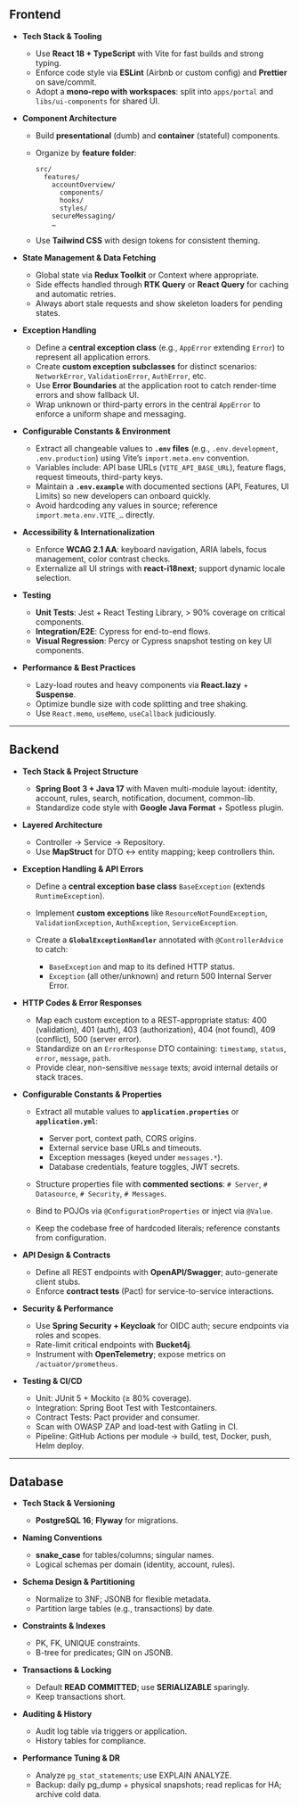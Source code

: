 ## Frontend

* **Tech Stack & Tooling**

  * Use **React 18 + TypeScript** with Vite for fast builds and strong typing.
  * Enforce code style via **ESLint** (Airbnb or custom config) and **Prettier** on save/commit.
  * Adopt a **mono-repo with workspaces**: split into `apps/portal` and `libs/ui-components` for shared UI.

* **Component Architecture**

  * Build **presentational** (dumb) and **container** (stateful) components.
  * Organize by **feature folder**:

    ```
    src/
      features/
        accountOverview/
          components/
          hooks/
          styles/
        secureMessaging/
        …
    ```
  * Use **Tailwind CSS** with design tokens for consistent theming.

* **State Management & Data Fetching**

  * Global state via **Redux Toolkit** or Context where appropriate.
  * Side effects handled through **RTK Query** or **React Query** for caching and automatic retries.
  * Always abort stale requests and show skeleton loaders for pending states.

* **Exception Handling**

  * Define a **central exception class** (e.g., `AppError` extending `Error`) to represent all application errors.
  * Create **custom exception subclasses** for distinct scenarios: `NetworkError`, `ValidationError`, `AuthError`, etc.
  * Use **Error Boundaries** at the application root to catch render-time errors and show fallback UI.
  * Wrap unknown or third-party errors in the central `AppError` to enforce a uniform shape and messaging.

* **Configurable Constants & Environment**

  * Extract all changeable values to **`.env` files** (e.g., `.env.development`, `.env.production`) using Vite’s `import.meta.env` convention.
  * Variables include: API base URLs (`VITE_API_BASE_URL`), feature flags, request timeouts, third-party keys.
  * Maintain a **`.env.example`** with documented sections (API, Features, UI Limits) so new developers can onboard quickly.
  * Avoid hardcoding any values in source; reference `import.meta.env.VITE_…` directly.

* **Accessibility & Internationalization**

  * Enforce **WCAG 2.1 AA**: keyboard navigation, ARIA labels, focus management, color contrast checks.
  * Externalize all UI strings with **react-i18next**; support dynamic locale selection.

* **Testing**

  * **Unit Tests**: Jest + React Testing Library, > 90% coverage on critical components.
  * **Integration/E2E**: Cypress for end-to-end flows.
  * **Visual Regression**: Percy or Cypress snapshot testing on key UI components.

* **Performance & Best Practices**

  * Lazy-load routes and heavy components via **React.lazy** + **Suspense**.
  * Optimize bundle size with code splitting and tree shaking.
  * Use `React.memo`, `useMemo`, `useCallback` judiciously.

---

## Backend

* **Tech Stack & Project Structure**

  * **Spring Boot 3 + Java 17** with Maven multi-module layout: identity, account, rules, search, notification, document, common-lib.
  * Standardize code style with **Google Java Format** + Spotless plugin.

* **Layered Architecture**

  * Controller → Service → Repository.
  * Use **MapStruct** for DTO ↔ entity mapping; keep controllers thin.

* **Exception Handling & API Errors**

  * Define a **central exception base class** `BaseException` (extends `RuntimeException`).
  * Implement **custom exceptions** like `ResourceNotFoundException`, `ValidationException`, `AuthException`, `ServiceException`.
  * Create a **`GlobalExceptionHandler`** annotated with `@ControllerAdvice` to catch:

    * `BaseException` and map to its defined HTTP status.
    * `Exception` (all other/unknown) and return 500 Internal Server Error.

* **HTTP Codes & Error Responses**

  * Map each custom exception to a REST-appropriate status: 400 (validation), 401 (auth), 403 (authorization), 404 (not found), 409 (conflict), 500 (server error).
  * Standardize on an `ErrorResponse` DTO containing: `timestamp`, `status`, `error`, `message`, `path`.
  * Provide clear, non-sensitive `message` texts; avoid internal details or stack traces.

* **Configurable Constants & Properties**

  * Extract all mutable values to **`application.properties`** or **`application.yml`**:

    * Server port, context path, CORS origins.
    * External service base URLs and timeouts.
    * Exception messages (keyed under `messages.*`).
    * Database credentials, feature toggles, JWT secrets.
  * Structure properties file with **commented sections**: `# Server`, `# Datasource`, `# Security`, `# Messages`.
  * Bind to POJOs via `@ConfigurationProperties` or inject via `@Value`.
  * Keep the codebase free of hardcoded literals; reference constants from configuration.

* **API Design & Contracts**

  * Define all REST endpoints with **OpenAPI/Swagger**; auto-generate client stubs.
  * Enforce **contract tests** (Pact) for service-to-service interactions.

* **Security & Performance**

  * Use **Spring Security + Keycloak** for OIDC auth; secure endpoints via roles and scopes.
  * Rate-limit critical endpoints with **Bucket4j**.
  * Instrument with **OpenTelemetry**; expose metrics on `/actuator/prometheus`.

* **Testing & CI/CD**

  * Unit: JUnit 5 + Mockito (≥ 80% coverage).
  * Integration: Spring Boot Test with Testcontainers.
  * Contract Tests: Pact provider and consumer.
  * Scan with OWASP ZAP and load-test with Gatling in CI.
  * Pipeline: GitHub Actions per module → build, test, Docker, push, Helm deploy.

---

## Database

* **Tech Stack & Versioning**

  * **PostgreSQL 16**; **Flyway** for migrations.

* **Naming Conventions**

  * **snake\_case** for tables/columns; singular names.
  * Logical schemas per domain (identity, account, rules).

* **Schema Design & Partitioning**

  * Normalize to 3NF; JSONB for flexible metadata.
  * Partition large tables (e.g., transactions) by date.

* **Constraints & Indexes**

  * PK, FK, UNIQUE constraints.
  * B-tree for predicates; GIN on JSONB.

* **Transactions & Locking**

  * Default **READ COMMITTED**; use **SERIALIZABLE** sparingly.
  * Keep transactions short.

* **Auditing & History**

  * Audit log table via triggers or application.
  * History tables for compliance.

* **Performance Tuning & DR**

  * Analyze `pg_stat_statements`; use EXPLAIN ANALYZE.
  * Backup: daily pg\_dump + physical snapshots; read replicas for HA; archive cold data.
